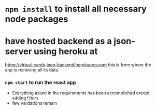 # `npm install` to install all necessary node packages

# have hosted backend as a json-server using heroku at
https://virtual-cards-json-backend.herokuapp.com
this is from where the app is recieving all its data.


### `npm start` to run the react app

* Everything asked in the requirements has been accomplished except adding filters.
* few validations remain
